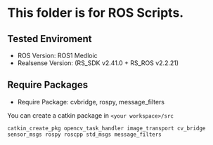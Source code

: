# This folder is for ROS Scripts.

## Tested Enviroment
* ROS Version: ROS1 Medloic
* Realsense Version: (RS_SDK v2.41.0 + RS_ROS v2.2.21)


## Require Packages
* Require Package: cvbridge, rospy, message_filters

You can create a catkin package in `<your workspace>/src`
```shell
catkin_create_pkg opencv_task_handler image_transport cv_bridge sensor_msgs rospy roscpp std_msgs message_filters
```
